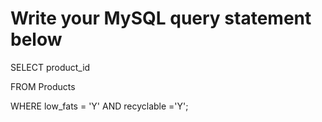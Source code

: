 # Write your MySQL query statement below
SELECT product_id

FROM Products

WHERE low_fats = 'Y' AND recyclable ='Y';
